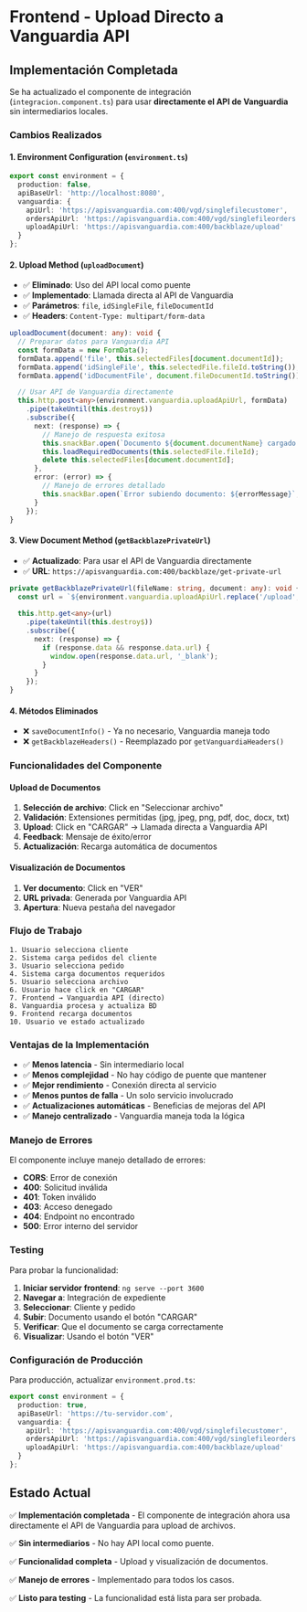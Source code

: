 # Frontend - Upload Directo a Vanguardia API

## Implementación Completada

Se ha actualizado el componente de integración (`integracion.component.ts`) para usar **directamente el API de Vanguardia** sin intermediarios locales.

### Cambios Realizados

#### 1. **Environment Configuration** (`environment.ts`)
```typescript
export const environment = {
  production: false,
  apiBaseUrl: 'http://localhost:8080',
  vanguardia: {
    apiUrl: 'https://apisvanguardia.com:400/vgd/singlefilecustomer',
    ordersApiUrl: 'https://apisvanguardia.com:400/vgd/singlefileorders',
    uploadApiUrl: 'https://apisvanguardia.com:400/backblaze/upload'
  }
};
```

#### 2. **Upload Method** (`uploadDocument`)
- ✅ **Eliminado**: Uso del API local como puente
- ✅ **Implementado**: Llamada directa al API de Vanguardia
- ✅ **Parámetros**: `file`, `idSingleFile`, `fileDocumentId`
- ✅ **Headers**: `Content-Type: multipart/form-data`

```typescript
uploadDocument(document: any): void {
  // Preparar datos para Vanguardia API
  const formData = new FormData();
  formData.append('file', this.selectedFiles[document.documentId]);
  formData.append('idSingleFile', this.selectedFile.fileId.toString());
  formData.append('idDocumentFile', document.fileDocumentId.toString());

  // Usar API de Vanguardia directamente
  this.http.post<any>(environment.vanguardia.uploadApiUrl, formData)
    .pipe(takeUntil(this.destroy$))
    .subscribe({
      next: (response) => {
        // Manejo de respuesta exitosa
        this.snackBar.open(`Documento ${document.documentName} cargado exitosamente`, 'Cerrar');
        this.loadRequiredDocuments(this.selectedFile.fileId);
        delete this.selectedFiles[document.documentId];
      },
      error: (error) => {
        // Manejo de errores detallado
        this.snackBar.open(`Error subiendo documento: ${errorMessage}`, 'Cerrar');
      }
    });
}
```

#### 3. **View Document Method** (`getBackblazePrivateUrl`)
- ✅ **Actualizado**: Para usar el API de Vanguardia directamente
- ✅ **URL**: `https://apisvanguardia.com:400/backblaze/get-private-url`

```typescript
private getBackblazePrivateUrl(fileName: string, document: any): void {
  const url = `${environment.vanguardia.uploadApiUrl.replace('/upload', '')}/get-private-url?${params.toString()}`;
  
  this.http.get<any>(url)
    .pipe(takeUntil(this.destroy$))
    .subscribe({
      next: (response) => {
        if (response.data && response.data.url) {
          window.open(response.data.url, '_blank');
        }
      }
    });
}
```

#### 4. **Métodos Eliminados**
- ❌ `saveDocumentInfo()` - Ya no necesario, Vanguardia maneja todo
- ❌ `getBackblazeHeaders()` - Reemplazado por `getVanguardiaHeaders()`

### Funcionalidades del Componente

#### **Upload de Documentos**
1. **Selección de archivo**: Click en "Seleccionar archivo"
2. **Validación**: Extensiones permitidas (jpg, jpeg, png, pdf, doc, docx, txt)
3. **Upload**: Click en "CARGAR" → Llamada directa a Vanguardia API
4. **Feedback**: Mensaje de éxito/error
5. **Actualización**: Recarga automática de documentos

#### **Visualización de Documentos**
1. **Ver documento**: Click en "VER"
2. **URL privada**: Generada por Vanguardia API
3. **Apertura**: Nueva pestaña del navegador

### Flujo de Trabajo

```
1. Usuario selecciona cliente
2. Sistema carga pedidos del cliente
3. Usuario selecciona pedido
4. Sistema carga documentos requeridos
5. Usuario selecciona archivo
6. Usuario hace click en "CARGAR"
7. Frontend → Vanguardia API (directo)
8. Vanguardia procesa y actualiza BD
9. Frontend recarga documentos
10. Usuario ve estado actualizado
```

### Ventajas de la Implementación

- ✅ **Menos latencia** - Sin intermediario local
- ✅ **Menos complejidad** - No hay código de puente que mantener
- ✅ **Mejor rendimiento** - Conexión directa al servicio
- ✅ **Menos puntos de falla** - Un solo servicio involucrado
- ✅ **Actualizaciones automáticas** - Beneficias de mejoras del API
- ✅ **Manejo centralizado** - Vanguardia maneja toda la lógica

### Manejo de Errores

El componente incluye manejo detallado de errores:

- **CORS**: Error de conexión
- **400**: Solicitud inválida
- **401**: Token inválido
- **403**: Acceso denegado
- **404**: Endpoint no encontrado
- **500**: Error interno del servidor

### Testing

Para probar la funcionalidad:

1. **Iniciar servidor frontend**: `ng serve --port 3600`
2. **Navegar a**: Integración de expediente
3. **Seleccionar**: Cliente y pedido
4. **Subir**: Documento usando el botón "CARGAR"
5. **Verificar**: Que el documento se carga correctamente
6. **Visualizar**: Usando el botón "VER"

### Configuración de Producción

Para producción, actualizar `environment.prod.ts`:

```typescript
export const environment = {
  production: true,
  apiBaseUrl: 'https://tu-servidor.com',
  vanguardia: {
    apiUrl: 'https://apisvanguardia.com:400/vgd/singlefilecustomer',
    ordersApiUrl: 'https://apisvanguardia.com:400/vgd/singlefileorders',
    uploadApiUrl: 'https://apisvanguardia.com:400/backblaze/upload'
  }
};
```

## Estado Actual

✅ **Implementación completada** - El componente de integración ahora usa directamente el API de Vanguardia para upload de archivos.

✅ **Sin intermediarios** - No hay API local como puente.

✅ **Funcionalidad completa** - Upload y visualización de documentos.

✅ **Manejo de errores** - Implementado para todos los casos.

✅ **Listo para testing** - La funcionalidad está lista para ser probada.
